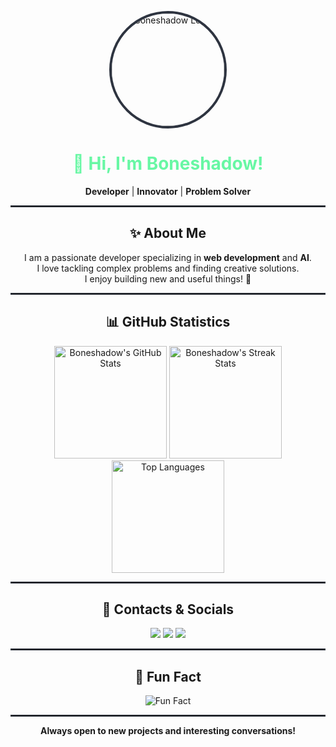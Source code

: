 <p align="center">
  <img src="https://i.pinimg.com/originals/b3/7f/1c/b37f1c3627e2259afdd71b9af6b33b3e.jpg" alt="Boneshadow Logo" width="180" style="border-radius: 50%; border: 4px solid #2E3440;">
</p>

<h1 align="center" style="color:#68F7A4;">🖤 Hi, I'm Boneshadow!</h1>
<p align="center">
  <b>Developer</b> | <b>Innovator</b> | <b>Problem Solver</b>
</p>

<hr style="border: 1px solid #2E3440;">

<h2 align="center">✨ About Me</h2>

<p align="center">
  I am a passionate developer specializing in <b>web development</b> and <b>AI</b>.<br>
  I love tackling complex problems and finding creative solutions.<br>
  I enjoy building new and useful things! 🚀
</p>

<hr style="border: 1px solid #2E3440;">

<h2 align="center">📊 GitHub Statistics</h2>

<p align="center">
  <img src="https://github-readme-stats.vercel.app/api?username=Boneshadow&show_icons=true&theme=tokyonight&count_private=true&hide_border=true" alt="Boneshadow's GitHub Stats" height="180">
  <img src="https://github-readme-streak-stats.herokuapp.com/?user=Boneshadow&theme=tokyonight&hide_border=true" alt="Boneshadow's Streak Stats" height="180">
  <img src="https://github-readme-stats.vercel.app/api/top-langs/?username=Boneshadow&layout=compact&theme=tokyonight&hide_border=true" alt="Top Languages" height="180">
</p>

<hr style="border: 1px solid #2E3440;">

<h2 align="center">🤝 Contacts & Socials</h2>

<p align="center">
  <a href="mailto:youremail@example.com"><img src="https://img.shields.io/badge/email-2E3440?style=for-the-badge&logo=gmail&logoColor=68F7A4&labelColor=2E3440&color=2E3440"></a>
  <a href="https://t.me/yourtelegram"><img src="https://img.shields.io/badge/Telegram-2E3440?style=for-the-badge&logo=telegram&logoColor=68F7A4&labelColor=2E3440&color=2E3440"></a>
  <a href="https://linkedin.com/in/yourprofile"><img src="https://img.shields.io/badge/LinkedIn-2E3440?style=for-the-badge&logo=linkedin&logoColor=68F7A4&labelColor=2E3440&color=2E3440"></a>
</p>

<hr style="border: 1px solid #2E3440;">

<h2 align="center">🎉 Fun Fact</h2>

<p align="center">
  <img src="https://readme-typing-svg.demolab.com?font=Fira+Code&weight=600&size=24&pause=1000&color=68F7A4&background=2E3440&center=true&vCenter=true&width=500&height=50&lines=Turning+coffee+into+code+since+2020+☕💻" alt="Fun Fact">
</p>

<hr style="border: 1px solid #2E3440;">

<p align="center">
  <b>Always open to new projects and interesting conversations!</b>
</p>

